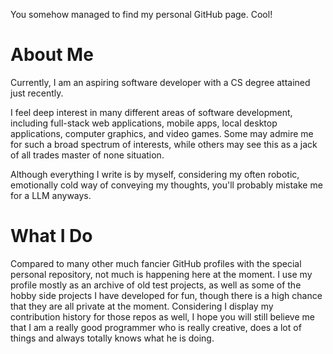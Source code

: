 You somehow managed to find my personal GitHub page. Cool!

# About Me

Currently, I am an aspiring software developer with a CS degree attained just recently.

I feel deep interest in many different areas of software development, including full-stack web applications, mobile apps, local desktop applications, computer graphics, and video games. Some may admire me for such a broad spectrum of interests, while others may see this as a jack of all trades master of none situation.

Although everything I write is by myself, considering my often robotic, emotionally cold way of conveying my thoughts, you'll probably mistake me for a LLM anyways.

# What I Do

Compared to many other much fancier GitHub profiles with the special personal repository, not much is happening here at the moment.
I use my profile mostly as an archive of old test projects, as well as some of the hobby side projects I have developed for fun, though there is a high chance that they are all private at the moment. Considering I display my contribution history for those repos as well, I hope you will still believe me that I am a really good programmer who is really creative, does a lot of things and always totally knows what he is doing.
